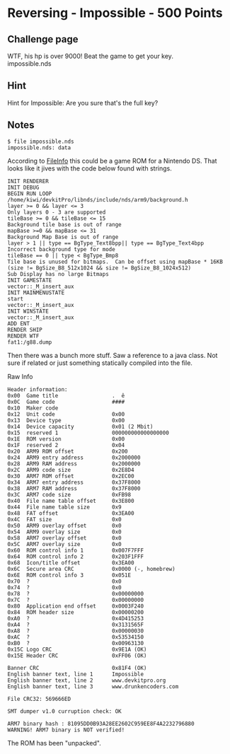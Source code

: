 # Reversing - Impossible - 500 Points  

## Challenge page  

WTF, his hp is over 9000! Beat the game to get your key.  
impossible.nds  

## Hint  

Hint for Impossible: Are you sure that's the full key?  

## Notes  

	$ file impossible.nds  
	impossible.nds: data  

According to [FileInfo](http://www.fileinfo.com/extension/nds) this could be a game ROM for a Nintendo DS.  That looks like it jives with the code below found with strings.  

	INIT RENDERER  
	INIT DEBUG  
	BEGIN RUN LOOP  
	/home/kiwi/devkitPro/libnds/include/nds/arm9/background.h  
	layer >= 0 && layer <= 3  
	Only layers 0 - 3 are supported  
	tileBase >= 0 && tileBase <= 15  
	Background tile base is out of range  
	mapBase >=0 && mapBase <= 31  
	Background Map Base is out of range  
	layer > 1 || type == BgType_Text8bpp|| type == BgType_Text4bpp  
	Incorrect background type for mode  
	tileBase == 0 || type < BgType_Bmp8  
	Tile base is unused for bitmaps.  Can be offset using mapBase * 16KB  
	(size != BgSize_B8_512x1024 && size != BgSize_B8_1024x512)  
	Sub Display has no large Bitmaps  
	INIT GAMESTATE  
	vector::_M_insert_aux  
	INIT MAINMENUSTATE  
	start  
	vector::_M_insert_aux  
	INIT WINSTATE  
	vector::_M_insert_aux  
	ADD ENT  
	RENDER SHIP  
	RENDER WTF  
	fat1:/g88.dump  

Then there was a bunch more stuff.  Saw a reference to a java class.  Not sure if related or just something statically compiled into the file.  

Raw Info

	Header information:
	0x00  Game title                 .  ê        
	0x0C  Game code                  ####
	0x10  Maker code                   
	0x12  Unit code                  0x00
	0x13  Device type                0x00
	0x14  Device capacity            0x01 (2 Mbit)
	0x15  reserved 1                 000000000000000000
	0x1E  ROM version                0x00
	0x1F  reserved 2                 0x04
	0x20  ARM9 ROM offset            0x200
	0x24  ARM9 entry address         0x2000000
	0x28  ARM9 RAM address           0x2000000
	0x2C  ARM9 code size             0x2E8D4
	0x30  ARM7 ROM offset            0x2EC00
	0x34  ARM7 entry address         0x37F8000
	0x38  ARM7 RAM address           0x37F8000
	0x3C  ARM7 code size             0xFB98
	0x40  File name table offset     0x3E800
	0x44  File name table size       0x9
	0x48  FAT offset                 0x3EA00
	0x4C  FAT size                   0x0
	0x50  ARM9 overlay offset        0x0
	0x54  ARM9 overlay size          0x0
	0x58  ARM7 overlay offset        0x0
	0x5C  ARM7 overlay size          0x0
	0x60  ROM control info 1         0x007F7FFF
	0x64  ROM control info 2         0x203F1FFF
	0x68  Icon/title offset          0x3EA00
	0x6C  Secure area CRC            0x0000 (-, homebrew)
	0x6E  ROM control info 3         0x051E
	0x70  ?                          0x0
	0x74  ?                          0x0
	0x78  ?                          0x00000000
	0x7C  ?                          0x00000000
	0x80  Application end offset     0x0003F240
	0x84  ROM header size            0x00000200
	0xA0  ?                          0x4D415253
	0xA4  ?                          0x3131565F
	0xA8  ?                          0x00000030
	0xAC  ?                          0x53534150
	0xB0  ?                          0x00963130
	0x15C Logo CRC                   0x9E1A (OK)
	0x15E Header CRC                 0xFF06 (OK)

	Banner CRC                       0x81F4 (OK)
	English banner text, line 1      Impossible
	English banner text, line 2      www.devkitpro.org
	English banner text, line 3      www.drunkencoders.com

	File CRC32: 569666ED

	SMT dumper v1.0 curruption check: OK

	ARM7 binary hash : 81095DD0B93A28EE2602C959EE8F4A2232796880
	WARNING! ARM7 binary is NOT verified!

The ROM has been "unpacked".